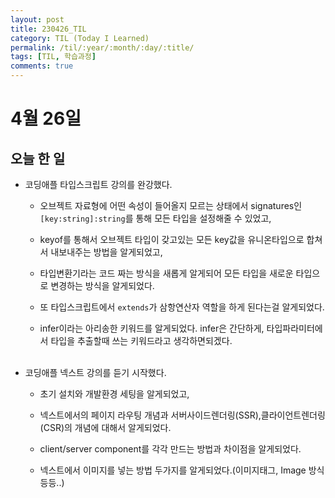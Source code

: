 ```yaml
---
layout: post
title: 230426_TIL
category: TIL (Today I Learned)
permalink: /til/:year/:month/:day/:title/
tags: [TIL, 학습과정]
comments: true
---
```


# 4월 26일

## 오늘 한 일

- 코딩애플 타입스크립트 강의를 완강했다.

  - 오브젝트 자료형에 어떤 속성이 들어올지 모르는 상태에서 signatures인 `[key:string]:string`를 통해 모든 타입을 설정해줄 수 있었고,<br/>

  - keyof를 통해서 오브젝트 타입이 갖고있는 모든 key값을 유니온타입으로 합쳐서 내보내주는 방법을 알게되었고,<br/>

  - 타입변환기라는 코드 짜는 방식을 새롭게 알게되어 모든 타입을 새로운 타입으로 변경하는 방식을 알게되었다.<br/>

  - 또 타입스크립트에서 `extends`가 삼항연산자 역할을 하게 된다는걸 알게되었다.<br/>

  - infer이라는 아리송한 키워드를 알게되었다. infer은 간단하게, 타입파라미터에서 타입을 추출할때 쓰는 키워드라고 생각하면되겠다.<br/><br/>

- 코딩애플 넥스트 강의를 듣기 시작했다.

  - 초기 설치와 개발환경 세팅을 알게되었고,<br/>

  - 넥스트에서의 페이지 라우팅 개념과 서버사이드렌더링(SSR),클라이언트렌더링(CSR)의 개념에 대해서 알게되었다.
    <br/>

  - client/server component를 각각 만드는 방법과 차이점을 알게되었다. <br/>

  - 넥스트에서 이미지를 넣는 방법 두가지를 알게되었다.(이미지태그, Image 방식 등등..)<br/>
